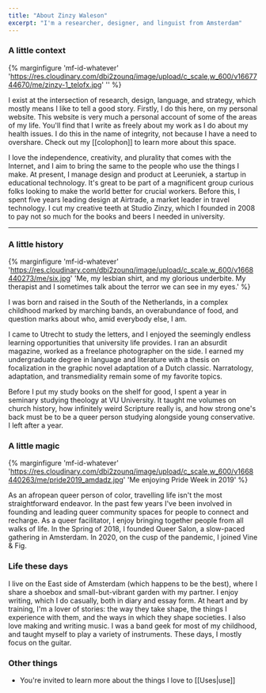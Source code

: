 ```yaml
---
title: "About Zinzy Waleson"
excerpt: "I'm a researcher, designer, and linguist from Amsterdam"
---
```

### A little context

{% marginfigure 'mf-id-whatever' 'https://res.cloudinary.com/dbi2zounq/image/upload/c_scale,w_600/v1667744670/me/zinzy-1_telofx.jpg' '' %}

I exist at the intersection of research, design, language, and strategy, which mostly means I like to tell a good story. Firstly, I do this here, on my personal website. This website is very much a personal account of some of the areas of my life. You'll find that I write as freely about my work as I do about my health issues. I do this in the name of integrity, not because I have a need to overshare. Check out my [[colophon]] to learn more about this space.

I love the independence, creativity, and plurality that comes with the Internet, and I aim to bring the same to the people who use the things I make. At present, I manage design and product at Leeruniek, a startup in educational technology. It's great to be part of a magnificent group curious folks looking to make the world better for crucial workers. Before this, I spent five years leading design at Airtrade, a market leader in travel technology. I cut my creative teeth at Studio Zinzy, which I founded in 2008 to pay not so much for the books and beers I needed in university.

----

### A little history

{% marginfigure 'mf-id-whatever' 'https://res.cloudinary.com/dbi2zounq/image/upload/c_scale,w_600/v1668440273/me/six.jpg' 'Me, my lesbian shirt, and my glorious underbite. My therapist and I sometimes talk about the terror we can see in my eyes.' %}

I was born and raised in the South of the Netherlands, in a complex childhood marked by marching bands, an overabundance of food, and question marks about who, amid everybody else, I am. 

I came to Utrecht to study the letters, and I enjoyed the seemingly endless learning opportunities that university life provides. I ran an absurdit magazine, worked as a freelance photographer on the side. I earned my undergraduate degree in language and literature with a thesis on focalization in the graphic novel adaptation of a Dutch classic. Narratology, adaptation, and transmediality remain some of my favorite topics.

Before I put my study books on the shelf for good, I spent a year in seminary studying theology at VU University. It taught me volumes on church history, how infinitely weird Scripture really is, and how strong one's back must be to be a queer person studying alongside young conservative. I left after a year.

### A little magic

{% marginfigure 'mf-id-whatever' 'https://res.cloudinary.com/dbi2zounq/image/upload/c_scale,w_600/v1668440263/me/pride2019_amdadz.jpg' 'Me enjoying Pride Week in 2019' %}

As an afropean queer person of color, travelling life isn't the most straightforward endeavor. In the past few years I've been involved in founding and leading queer community spaces for people to connect and recharge. As a queer facilitator, I enjoy bringing together people from all walks of life. In the Spring of 2018, I founded Queer Salon, a slow-paced gathering in Amsterdam. In 2020, on the cusp of the pandemic, I joined Vine & Fig. 

### Life these days
I live on the East side of Amsterdam (which happens to be the best), where I share a shoebox and small-but-vibrant garden with my partner. I enjoy writing, which I do casually, both in diary and essay form. At heart and by training, I'm a lover of stories: the way they take shape, the things I experience with them, and the ways in which they shape societies. I also love making and writing music. I was a band geek for most of my childhood, and taught myself to play a variety of instruments. These days, I mostly focus on the guitar.

### Other things
- You're invited to learn more about the things I love to [[Uses|use]]